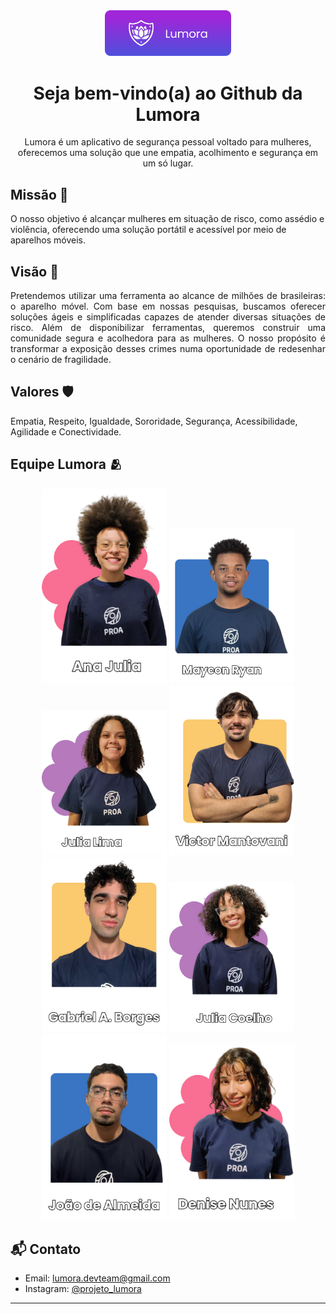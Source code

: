 <div align="center">
  <img src="https://github.com/Projeto-Lumora/.github/blob/main/profile/lumoraBanner.png" alt='Lumora' width="40%">
</div>
<h1 align="center">Seja bem-vindo(a) ao Github da Lumora </h1>
<p align="center">Lumora é um aplicativo de segurança pessoal voltado para mulheres, oferecemos uma solução que une empatia, acolhimento e segurança em um só lugar.</p>



## Missão 🎯
<p align="justfy">O nosso objetivo é alcançar mulheres em situação de risco, como assédio e violência, oferecendo uma solução portátil e acessível por meio de aparelhos móveis. </p>

## Visão 👀
<p align="justify">Pretendemos utilizar uma ferramenta ao alcance de milhões de brasileiras: o aparelho móvel. Com base em nossas pesquisas, buscamos oferecer soluções ágeis e simplificadas capazes de atender diversas situações de risco. Além de disponibilizar ferramentas, queremos construir uma comunidade segura e acolhedora para as mulheres. O nosso propósito é transformar a exposição desses crimes numa oportunidade de redesenhar o cenário de fragilidade.</p>

## Valores 🛡️
<p align="justfy">	Empatia, Respeito, Igualdade, Sororidade, 	Segurança, Acessibilidade, Agilidade e Conectividade.</p>



## Equipe Lumora 🫂
<div align='center'>
  <a href="https://www.linkedin.com/in/ana-julia-lima-680677337/" target="_blank"><img src="https://github.com/Projeto-Lumora/.github/blob/main/profile/naju lima.png" alt='Ana Julia' width="200px"></a>
  <a href="https://www.linkedin.com/in/maycon-ryan-alves-dos-santos-67b19a314/" target="_blank"><img src="https://github.com/Projeto-Lumora/.github/blob/main/profile/maycon.png" alt='Maycon Ryan' width="200px"></a>
  <a href="https://www.linkedin.com/in/julia-barbosa-0a3213298/" target="_blank"><img src="https://github.com/Projeto-Lumora/.github/blob/main/profile/julia lima.png" alt='Julia Lima' width="200px"></a>
  <a href="https://www.linkedin.com/in/victor-gonçalves-mantovani-a1b25820a/" target="_blank"><img src="https://github.com/Projeto-Lumora/.github/blob/main/profile/victor mantovani.png" alt='Victor Mantovani' width="200px"></a>
  <a href="https://www.linkedin.com/in/gabriel-alves-borges-93163b231/" target="_blank"><img src="https://github.com/Projeto-Lumora/.github/blob/main/profile/gabriel alves.png" alt='Gabriel Alves Borges' width="200px"></a>
  <a href="https://www.linkedin.com/in/júlia-coelho-4a5b15283/" target="_blank"><img src="https://github.com/Projeto-Lumora/.github/blob/main/profile/julia coelho.png" alt='Julia Coelho' width="200px"></a>
  <a href="https://www.linkedin.com/in/joão-de-almeida-and/" target="_blank"><img src="https://github.com/Projeto-Lumora/.github/blob/main/profile/joao.png" alt='João de Almeida' width="200px"></a>
  <a href="https://www.linkedin.com/in/denise-nunes-64bb6023b/" target="_blank"><img src="https://github.com/Projeto-Lumora/.github/blob/main/profile/denise.png" alt='Denise Nunes' width="200px"></a>
</div>



## 📬 Contato

- Email: lumora.devteam@gmail.com  
- Instagram: [@projeto_lumora](https://www.instagram.com/projeto_lumora/)

---
